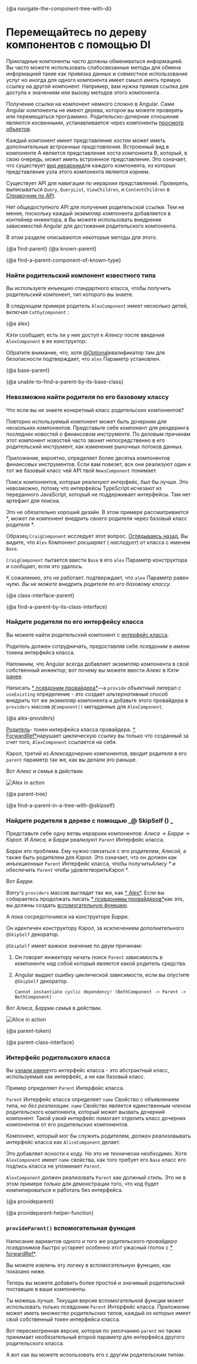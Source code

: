 {@a navigate-the-component-tree-with-di}
# Перемещайтесь по дереву компонентов с помощью DI

Прикладные компоненты часто должны обмениваться информацией.
Вы часто можете использовать слабосвязанные методы для обмена информацией
такие как привязка данных и совместное использование услуг
но иногда для одного компонента имеет смысл иметь прямую ссылку на другой компонент.
Например, вам нужна прямая ссылка для доступа к значениям или вызову методов этого компонента.

Получение ссылки на компонент немного сложно в Angular.
Сами Angular компоненты не имеют дерева, которое вы можете
проверять или перемещаться программно. Родительско-дочерние отношения являются косвенными,
устанавливается через компоненты [просмотр объектов](guide/glossary#view).

Каждый компонент имеет представление *хоста*и может иметь дополнительные *встроенные представления*.
Встроенный вид в компоненте A является
представление хоста компонента B, который, в свою очередь, может иметь встроенное представление.
Это означает, что существует [вид иерархии](guide/glossary#view-hierarchy)для каждого компонента,
из которых представление узла этого компонента является корнем.

Существует API для навигации *по* иерархии представлений.
Проверять, выписываться  `Query`, `QueryList`, `ViewChildren`, и  `ContentChildren` 
в [Справочник по API](api/).

Нет общедоступного API для получения родительской ссылки.
Тем не менее, поскольку каждый экземпляр компонента добавляется в контейнер инжектора, в
Вы можете использовать внедрение зависимостей Angular для достижения родительского компонента.

В этом разделе описываются некоторые методы для этого.

{@a find-parent}
{@a known-parent}


{@a find-a-parent-component-of-known-type}
### Найти родительский компонент известного типа

Вы используете инъекцию стандартного класса, чтобы получить родительский компонент, тип которого вы знаете.

В следующем примере родитель  `AlexComponent` имеет несколько детей, включая  `CathyComponent`  :

{@a alex}


<code-example path="dependency-injection-in-action/src/app/parent-finder.component.ts" region="alex-1" header="parent-finder.component.ts (AlexComponent v.1)"></code-example>



*Кэти* сообщает, есть ли у нее доступ к *Алексу*
после введения  `AlexComponent`  в ее конструктор:

<code-example path="dependency-injection-in-action/src/app/parent-finder.component.ts" region="cathy" header="parent-finder.component.ts (CathyComponent)"></code-example>



Обратите внимание, что, хотя [@Optional](guide/dependency-injection-in-action#optional)квалификатор
там для безопасности
<live-example name="dependency-injection-in-action"></live-example>
подтверждает, что  `alex`  Параметр установлен.


{@a base-parent}


{@a unable-to-find-a-parent-by-its-base-class}
### Невозможно найти родителя по его базовому классу

Что если вы *не* знаете конкретный класс родительских компонентов?

Повторно используемый компонент может быть дочерним для нескольких компонентов.
Представьте себе компонент для рендеринга последних новостей о финансовом инструменте.
По деловым причинам этот компонент новостей часто звонит
непосредственно в его родительский инструмент, как изменение рыночных потоков данных.

Приложение, вероятно, определяет более десятка компонентов финансовых инструментов.
Если вам повезет, все они реализуют один и тот же базовый класс
чей API твой  `NewsComponent`  понимает.


<div class="alert is-helpful">



Поиск компонентов, которые реализуют интерфейс, был бы лучше.
Это невозможно, потому что интерфейсы TypeScript исчезают
из переданного JavaScript, который не поддерживает интерфейсы.
Там нет артефакт для поиска.

</div>



Это не обязательно хороший дизайн.
В этом примере рассматривается *, может ли компонент
внедрить своего родителя через базовый класс родителя *.

Образец  `CraigComponent`  исследует этот вопрос. [Оглядываясь назад](#alex),
Вы видите, что  `Alex`  Компонент *расширяет* ( *наследует*) от класса с именем  `Base`.

<code-example path="dependency-injection-in-action/src/app/parent-finder.component.ts" region="alex-class-signature" header="parent-finder.component.ts (Alex class signature)"></code-example>



 `CraigComponent` пытается ввести  `Base`  в его  `alex`  Параметр конструктора и сообщает, если это удалось.

<code-example path="dependency-injection-in-action/src/app/parent-finder.component.ts" region="craig" header="parent-finder.component.ts (CraigComponent)"></code-example>



К сожалению, это не работает.
<live-example name="dependency-injection-in-action"></live-example>
подтверждает, что  `alex`  Параметр равен нулю.
*Вы не можете внедрить родителя по его базовому классу.*



{@a class-interface-parent}


{@a find-a-parent-by-its-class-interface}
### Найдите родителя по его интерфейсу класса

Вы можете найти родительский компонент с [интерфейс класса](guide/dependency-injection-in-action#class-interface).

Родитель должен сотрудничать, предоставляя себе *псевдоним* в имени токена интерфейса класса.

Напомним, что Angular всегда добавляет экземпляр компонента в свой собственный инжектор;
вот почему вы можете ввести *Алекс* в *Кэти* [ранее](#known-parent).

Написать [* псевдоним провайдера*](guide/dependency-injection-in-action#useexisting)—a  `provide`  объектный литерал с  `useExisting` 
определение - это создает *альтернативный* способ внедрить тот же экземпляр компонента
и добавьте этого провайдера в  `providers`  массив  `@Component()` метаданные для  `AlexComponent`.

{@a alex-providers}


<code-example path="dependency-injection-in-action/src/app/parent-finder.component.ts" region="alex-providers" header="parent-finder.component.ts (AlexComponent providers)"></code-example>


[Родитель](#parent-token)- токен интерфейса класса провайдера.
[* ForwardRef*](guide/dependency-injection-in-action#forwardref)нарушает циклическую ссылку вы только что созданный за счет того,  `AlexComponent`  ссылается на себя.

*Кэрол*, третий из *Алекса*дочерних компонентов, вводит родителя в его  `parent`  параметр
так же, как вы делали это раньше.

<code-example path="dependency-injection-in-action/src/app/parent-finder.component.ts" region="carol-class" header="parent-finder.component.ts (CarolComponent class)"></code-example>



Вот *Алекс* и семья в действии.

<div class="lightbox">
  <img src="generated/images/guide/dependency-injection-in-action/alex.png" alt="Alex in action">
</div>



{@a parent-tree}


{@a find-a-parent-in-a-tree-with-@skipself}
### Найдите родителя в дереве с помощью _@ SkipSelf () _

Представьте себе одну ветвь иерархии компонентов: *Алиса* -> *Барри* -> *Кэрол*.
И *Алиса,* и *Барри* реализуют  `Parent`  Интерфейс класса.

*Барри* это проблема. Ему нужно связаться с его родителем, *Алисой*, а также быть родителем для *Кэрол*.
Это означает, что он должен как *инъекционные*  `Parent` Интерфейс класса, чтобы получить*Алису * и
*обеспечить*  `Parent` чтобы удовлетворить*Кэрол *.

Вот *Барри*.

<code-example path="dependency-injection-in-action/src/app/parent-finder.component.ts" region="barry" header="parent-finder.component.ts (BarryComponent)"></code-example>



*Barry's*  `providers`  массив выглядит так же, как [* Alex*](#alex-providers).
Если вы собираетесь продолжать писать [* псевдонимы провайдеров*](guide/dependency-injection-in-action#useexisting)как это, вы должны создать [вспомогательную функцию](#provideparent).

А пока сосредоточимся на конструкторе *Барри*.

<code-tabs>

  <code-pane header="Barry's constructor" path="dependency-injection-in-action/src/app/parent-finder.component.ts" region="barry-ctor">

  </code-pane>

  <code-pane header="Carol's constructor" path="dependency-injection-in-action/src/app/parent-finder.component.ts" region="carol-ctor">

  </code-pane>

</code-tabs>


Он идентичен конструктору *Кэрол*, за исключением дополнительного  `@SkipSelf`  декоратор.

 `@SkipSelf` имеет важное значение по двум причинам:

1. Он говорит инжектору начать поиск  `Parent`  зависимость в компоненте *над* собой
который *является* какой родитель средства.

2. Angular выдает ошибку циклической зависимости, если вы опустите  `@SkipSelf`  декоратор.

   `Cannot instantiate cyclic dependency! (BethComponent -> Parent -> BethComponent)` 

Вот *Алиса*, *Барри*и семья в действии.


<div class="lightbox">
  <img src="generated/images/guide/dependency-injection-in-action/alice.png" alt="Alice in action">
</div>

{@a parent-token}


{@a parent-class-interface}
###  Интерфейс родительского класса
Вы [узнали ранее](guide/dependency-injection-in-action#class-interface)что интерфейс класса - это абстрактный класс, используемый как интерфейс, а не как базовый класс.

Пример определяет  `Parent`  Интерфейс класса.

<code-example path="dependency-injection-in-action/src/app/parent-finder.component.ts" region="parent" header="parent-finder.component.ts (Parent class-interface)"></code-example>



 `Parent` Интерфейс класса определяет  `name`  Свойство с объявлением типа, но *без реализации*.
 `name` Свойство является единственным членом родительского компонента, который может вызвать дочерний компонент.
Такой узкий интерфейс помогает отделить класс дочерних компонентов от его родительских компонентов.

Компонент, который мог бы служить родителем, *должен* реализовывать интерфейс класса как  `AliceComponent`  делает.

<code-example path="dependency-injection-in-action/src/app/parent-finder.component.ts" region="alice-class-signature" header="parent-finder.component.ts (AliceComponent class signature)"></code-example>



Это добавляет ясности к коду. Но это не технически необходимо.
Хотя  `AlexComponent`  имеет  `name`  свойства, как того требует его  `Base`  класс
его подпись класса не упоминает  `Parent`.

<code-example path="dependency-injection-in-action/src/app/parent-finder.component.ts" region="alex-class-signature" header="parent-finder.component.ts (AlexComponent class signature)"></code-example>



<div class="alert is-helpful">



 `AlexComponent`  *должен* реализовать  `Parent`  как должный стиль.
Это не в этом примере *только* для демонстрации того, что код будет компилироваться и работать без интерфейса.


</div>



{@a provideparent}


{@a provideparent-helper-function}
###  `provideParent()` вспомогательная функция

Написание вариантов одного и того же родительского *провайдера псевдонимов* быстро устареет
особенно этот ужасный глоток с [* forwardRef*](guide/dependency-injection-in-action#forwardref).

<code-example path="dependency-injection-in-action/src/app/parent-finder.component.ts" region="alex-providers" header="dependency-injection-in-action/src/app/parent-finder.component.ts"></code-example>

Вы можете извлечь эту логику в вспомогательную функцию, как показано ниже.

<code-example path="dependency-injection-in-action/src/app/parent-finder.component.ts" region="provide-the-parent" header="dependency-injection-in-action/src/app/parent-finder.component.ts"></code-example>

Теперь вы можете добавить более простой и значимый родительский поставщик в ваши компоненты.

<code-example path="dependency-injection-in-action/src/app/parent-finder.component.ts" region="alice-providers" header="dependency-injection-in-action/src/app/parent-finder.component.ts"></code-example>


Ты можешь лучше. Текущая версия вспомогательной функции может использовать только псевдоним  `Parent`  Интерфейс класса.
Приложение может иметь множество родительских типов, каждый из которых имеет свой собственный токен интерфейса класса.

Вот пересмотренная версия, которая по умолчанию  `parent`  но также принимает необязательный второй параметр для интерфейса другого родительского класса.

<code-example path="dependency-injection-in-action/src/app/parent-finder.component.ts" region="provide-parent" header="dependency-injection-in-action/src/app/parent-finder.component.ts"></code-example>


А вот как вы можете использовать его с другим родительским типом.

<code-example path="dependency-injection-in-action/src/app/parent-finder.component.ts" region="beth-providers" header="dependency-injection-in-action/src/app/parent-finder.component.ts"></code-example>
